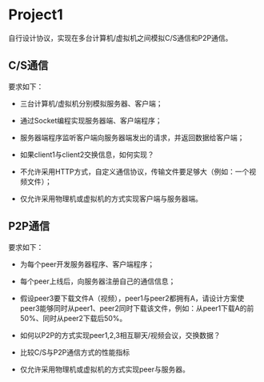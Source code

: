# Project1

自行设计协议，实现在多台计算机/虚拟机之间模拟C/S通信和P2P通信。

## C/S通信

要求如下：

- 三台计算机/虚拟机分别模拟服务器、客户端；

- 通过Socket编程实现服务器端、客户端程序；

- 服务器端程序监听客户端向服务器端发出的请求，并返回数据给客户端；

- 如果client1与client2交换信息，如何实现？

- 不允许采用HTTP方式，自定义通信协议，传输文件要足够大（例如：一个视频文件）；

- 仅允许采用物理机或虚拟机的方式实现客户端与服务器端。

## P2P通信

要求如下：

- 为每个peer开发服务器程序、客户端程序；

- 每个peer上线后，向服务器注册自己的通信信息；

- 假设peer3要下载文件A（视频），peer1与peer2都拥有A，请设计方案使peer3能够同时从peer1、peer2同时下载该文件，例如：从peer1下载A的前50%、同时从peer2下载后50%。

- 如何以P2P的方式实现peer1,2,3相互聊天/视频会议，交换数据？

- 比较C/S与P2P通信方式的性能指标

- 仅允许采用物理机或虚拟机的方式实现peer与服务器。
